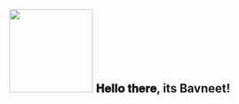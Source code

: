 <div align="center">
<h2><img src="http://clipart-library.com/images/8iAb8ykbT.gif" width="150"> 𝐇𝐞𝐥𝐥𝐨 𝐭𝐡𝐞𝐫𝐞, its Bavneet! </h2>
</div>

